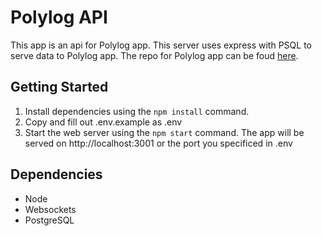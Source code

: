 # Polylog API

This app is an api for Polylog app. This server uses express with PSQL to serve data to Polylog app.
The repo for Polylog app can be foud [here](https://github.com/TheMartonfi/polylog-app).

## Getting Started

1. Install dependencies using the `npm install` command.
2. Copy and fill out .env.example as .env
3. Start the web server using the `npm start` command. The app will be served on http://localhost:3001 or the port you specificed in .env

## Dependencies

- Node
- Websockets
- PostgreSQL
